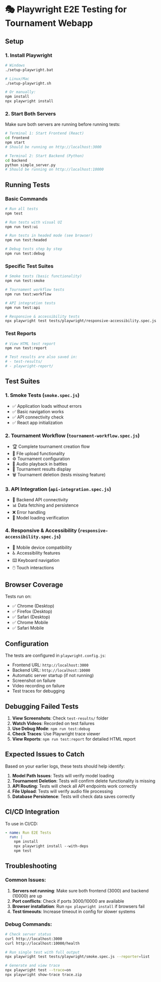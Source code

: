 # 🎭 Playwright E2E Testing for Tournament Webapp

## Setup

### 1. Install Playwright
```bash
# Windows
./setup-playwright.bat

# Linux/Mac  
./setup-playwright.sh

# Or manually:
npm install
npx playwright install
```

### 2. Start Both Servers
Make sure both servers are running before running tests:

```bash
# Terminal 1: Start Frontend (React)
cd frontend
npm start
# Should be running on http://localhost:3000

# Terminal 2: Start Backend (Python)
cd backend  
python simple_server.py
# Should be running on http://localhost:10000
```

## Running Tests

### Basic Commands
```bash
# Run all tests
npm test

# Run tests with visual UI
npm run test:ui

# Run tests in headed mode (see browser)
npm run test:headed

# Debug tests step by step
npm run test:debug
```

### Specific Test Suites
```bash
# Smoke tests (basic functionality)
npm run test:smoke

# Tournament workflow tests
npm run test:workflow

# API integration tests
npm run test:api

# Responsive & accessibility tests
npx playwright test tests/playwright/responsive-accessibility.spec.js
```

### Test Reports
```bash
# View HTML test report
npm run test:report

# Test results are also saved in:
# - test-results/
# - playwright-report/
```

## Test Suites

### 1. Smoke Tests (`smoke.spec.js`)
- ✅ Application loads without errors
- ✅ Basic navigation works
- ✅ API connectivity check
- ✅ React app initialization

### 2. Tournament Workflow (`tournament-workflow.spec.js`)
- 🏆 Complete tournament creation flow
- 📁 File upload functionality
- ⚙️ Tournament configuration
- 🎵 Audio playback in battles
- 🏅 Tournament results display
- 🗑️ Tournament deletion (tests missing feature)

### 3. API Integration (`api-integration.spec.js`)
- 🔌 Backend API connectivity
- 📊 Data fetching and persistence
- ❌ Error handling
- 🔄 Model loading verification

### 4. Responsive & Accessibility (`responsive-accessibility.spec.js`)
- 📱 Mobile device compatibility
- ♿ Accessibility features
- ⌨️ Keyboard navigation
- 🖱️ Touch interactions

## Browser Coverage
Tests run on:
- ✅ Chrome (Desktop)
- ✅ Firefox (Desktop)
- ✅ Safari (Desktop)
- ✅ Chrome Mobile
- ✅ Safari Mobile

## Configuration

The tests are configured in `playwright.config.js`:
- Frontend URL: `http://localhost:3000`
- Backend URL: `http://localhost:10000`
- Automatic server startup (if not running)
- Screenshot on failure
- Video recording on failure
- Test traces for debugging

## Debugging Failed Tests

1. **View Screenshots**: Check `test-results/` folder
2. **Watch Videos**: Recorded on test failures
3. **Use Debug Mode**: `npm run test:debug`
4. **Check Traces**: Use Playwright trace viewer
5. **View Reports**: `npm run test:report` for detailed HTML report

## Expected Issues to Catch

Based on your earlier logs, these tests should help identify:

1. **Model Path Issues**: Tests will verify model loading
2. **Tournament Deletion**: Tests will confirm delete functionality is missing
3. **API Routing**: Tests will check all API endpoints work correctly
4. **File Upload**: Tests will verify audio file processing
5. **Database Persistence**: Tests will check data saves correctly

## CI/CD Integration

To use in CI/CD:
```yaml
- name: Run E2E Tests
  run: |
    npm install
    npx playwright install --with-deps
    npm test
```

## Troubleshooting

### Common Issues:
1. **Servers not running**: Make sure both frontend (3000) and backend (10000) are up
2. **Port conflicts**: Check if ports 3000/10000 are available
3. **Browser installation**: Run `npx playwright install` if browsers fail
4. **Test timeouts**: Increase timeout in config for slower systems

### Debug Commands:
```bash
# Check server status
curl http://localhost:3000
curl http://localhost:10000/health

# Run single test with full output
npx playwright test tests/playwright/smoke.spec.js --reporter=list

# Generate and view trace
npx playwright test --trace=on
npx playwright show-trace trace.zip
```
